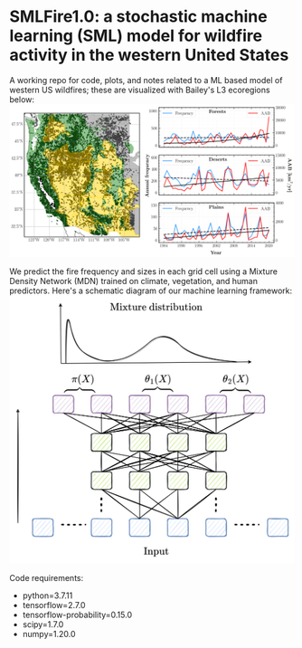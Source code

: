 # SMLFire1.0: a stochastic machine learning (SML) model for wildfire activity in the western United States

A working repo for code, plots, and notes related to a ML based model of western US wildfires; these are visualized with Bailey's L3 ecoregions below:
![plot](./plots/intro_plot.png)

We predict the fire frequency and sizes in each grid cell using a Mixture Density Network (MDN) trained on climate, vegetation, and human predictors. Here's a schematic diagram of our machine learning framework:
![plot](./plots/mdn.png)

Code requirements:
* python=3.7.11
* tensorflow=2.7.0
* tensorflow-probability=0.15.0
* scipy=1.7.0
* numpy=1.20.0

